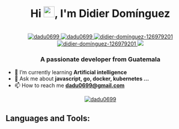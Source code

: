 <h1 align="center">
    Hi 
    <img src="https://raw.githubusercontent.com/iampavangandhi/iampavangandhi/master/gifs/Hi.gif" width="29px">, 
    I'm Didier Domínguez
</h1>

 <p align="center">
    <br/>
     <a href="https://instagram.com/dadu0699">
        <img src="https://img.shields.io/badge/Instagram-E4405F?style=for-the-badge&logo=instagram&logoColor=white" alt="dadu0699"/>
    </a>
    <a href="https://twitter.com/dadu0699">
        <img src="https://img.shields.io/badge/Twitter-1DA1F2?style=for-the-badge&logo=twitter&logoColor=white" alt="dadu0699" />
    </a>    
    <a href="https://linkedin.com/in/didier-domínguez-126979201">
        <img src="https://img.shields.io/badge/LinkedIn-0077B5?style=for-the-badge&logo=linkedin&logoColor=white" alt="didier-domínguez-126979201" />
    </a>     
    <a href="https://www.youtube.com/c/ucyth915yqwnwwimy0rmazva">
        <img src="https://img.shields.io/badge/YouTube-FF0000?style=for-the-badge&logo=youtube&logoColor=white" alt="didier-domínguez-126979201" />
    </a>    
    <a href="https://my.playstation.com/profile/dadu0699">
        <img src="https://img.shields.io/badge/PlayStation-003791?style=for-the-badge&logo=playstation&logoColor=white" />
    </a>  
</p>

<h3 align="center">A passionate developer from Guatemala</h3>

- 🌱 I’m currently learning **Artificial intelligence**
- 💬 Ask me about **javascript, go, docker, kubernetes ...**
- 📫 How to reach me **dadu0699@gmail.com**

<p align="center">
    <a href="https://github.com/ryo-ma/github-profile-trophy">
        <img src="https://github-profile-trophy.vercel.app/?username=dadu0699&row=2&column=3&layout=compact&theme=darkhub&no-bg=true" alt="dadu0699" />
    </a> 
</p>

<h2 align="left">Languages and Tools:</h2>
